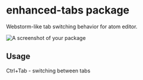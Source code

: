 # enhanced-tabs package

Webstorm-like tab switching behavior for atom editor.

![A screenshot of your package](https://cloud.githubusercontent.com/assets/5073932/5833836/4877b32e-a168-11e4-82a5-4dceadc32ec2.gif)

## Usage
Ctrl+Tab - switching between tabs
